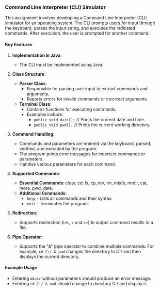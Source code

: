 ### Command Line Interpreter (CLI) Simulator

This assignment involves developing a Command Line Interpreter (CLI) simulator for an operating system. The CLI prompts users for input through the keyboard, parses the input string, and executes the indicated commands. After execution, the user is prompted for another command.

#### Key Features

1. **Implementation in Java**:
   - The CLI must be implemented using Java.

2. **Class Structure**:
   - **Parser Class**:
     - Responsible for parsing user input to extract commands and arguments.
     - Reports errors for invalid commands or incorrect arguments.
   - **Terminal Class**:
     - Contains functions for executing commands.
     - Examples include:
       - `public void date();` // Prints the current date and time.
       - `public void pwd();`  // Prints the current working directory.

3. **Command Handling**:
   - Commands and parameters are entered via the keyboard, parsed, verified, and executed by the program.
   - The program prints error messages for incorrect commands or parameters.
   - Handles various parameters for each command.

4. **Supported Commands**:
   - **Essential Commands**: clear, cd, ls, cp, mv, rm, mkdir, rmdir, cat, more, pwd, date.
   - **Additional Commands**:
     - `help` - Lists all commands and their syntax.
     - `exit` - Terminates the program.

5. **Redirection**:
   - Supports redirection (i.e., `>` and `>>`) to output command results to a file.

6. **Pipe Operator**:
   - Supports the "&" pipe operator to combine multiple commands. For example, `cd C:/ & pwd` changes the directory to C:/ and then displays the current directory.


#### Example Usage
- Entering `mkdir` without parameters should produce an error message.
- Entering `cd C:/ & pwd` should change to directory C:/ and display it.
